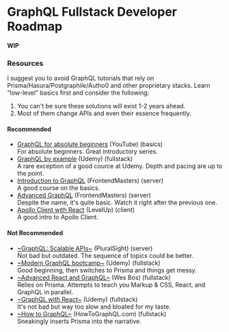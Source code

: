 # GraphQL Fullstack Developer Roadmap

**WIP**

### Resources

I suggest you to avoid GraphQL tutorials that rely on Prisma/Hasura/Postgraphile/Autho0 and other proprietary stacks. 
Learn "low-level" basics first and consider the following:

1. You can't be sure these solutions will exist 1-2 years ahead. 
2. Most of them change APIs and even their essence frequently.  

#### Recommended

* [GraphQL for absolute beginners](https://www.youtube.com/watch?v=DyvsMKsEsyE&list=PLN3n1USn4xln0j_NN9k4j5hS1thsGibKi) (YouTube) (basics)<br>
For absolute beginners. Great introductory series.
* [GraphQL by example](https://www.udemy.com/graphql-by-example/) (Udemy) (fullstack)<br>
A rare exception of a good cource at Udemy. Depth and pacing are up to the point. 
* [Introduction to GraphQL](https://frontendmasters.com/courses/graphql/) (FrontendMasters) (server)<br>
A good course on the basics. 
* [Advanced GraphQL](https://frontendmasters.com/courses/advanced-graphql/) (FrontendMasters) (server)<br>
Despite the name, it's quite basic. Watch it right after the previous one.
* [Apollo Client with React](https://www.leveluptutorials.com/tutorials/level-1-apollo-client-with-react) (LevelUp) (client)<br>
A good intro to Apollo Client.

#### Not Recommended

* [~GraphQL: Scalable APIs~](https://www.pluralsight.com/courses/graphql-scalable-apis) (PluralSight) (server)<br>
Not bad but outdated. The sequence of topics could be better.
* [~Modern GraphQL bootcamp~](https://www.udemy.com/graphql-bootcamp/) (Udemy) (fullstack)<br>
Good beginning, then switches to Prisma and things get messy.
* [~Advanced React and GraphQL~](https://advancedreact.com/) (Wes Bos) (fullstack)<br>
Relies on Prisma. Attempts to teach you Markup & CSS, React, and GraphQL in parallel.
* [~GraphQL with React~](https://www.udemy.com/graphql-with-react-course/) (Udemy) (fullstack)<br>
It's not bad but way too slow and bloated for my taste. 
* [~How to GraphQL~](https://www.howtographql.com) (HowToGraphQL.com) (fullstack)<br>
Sneakingly inserts Prisma into the narrative.
